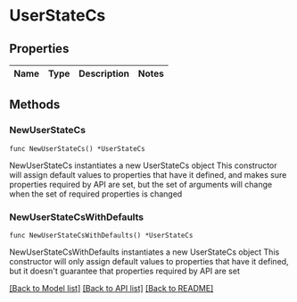 # UserStateCs

## Properties

Name | Type | Description | Notes
------------ | ------------- | ------------- | -------------

## Methods

### NewUserStateCs

`func NewUserStateCs() *UserStateCs`

NewUserStateCs instantiates a new UserStateCs object
This constructor will assign default values to properties that have it defined,
and makes sure properties required by API are set, but the set of arguments
will change when the set of required properties is changed

### NewUserStateCsWithDefaults

`func NewUserStateCsWithDefaults() *UserStateCs`

NewUserStateCsWithDefaults instantiates a new UserStateCs object
This constructor will only assign default values to properties that have it defined,
but it doesn't guarantee that properties required by API are set


[[Back to Model list]](../README.md#documentation-for-models) [[Back to API list]](../README.md#documentation-for-api-endpoints) [[Back to README]](../README.md)


